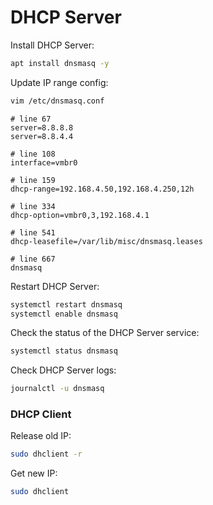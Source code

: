 # DHCP Server

Install DHCP Server:
```bash
apt install dnsmasq -y
```

Update IP range config:
```bash
vim /etc/dnsmasq.conf
```
```apacheconf
# line 67
server=8.8.8.8
server=8.8.4.4

# line 108
interface=vmbr0

# line 159
dhcp-range=192.168.4.50,192.168.4.250,12h

# line 334
dhcp-option=vmbr0,3,192.168.4.1

# line 541
dhcp-leasefile=/var/lib/misc/dnsmasq.leases

# line 667
dnsmasq
```

Restart DHCP Server:
```bash
systemctl restart dnsmasq
systemctl enable dnsmasq
```

Check the status of the DHCP Server service:
```bash
systemctl status dnsmasq
```

Check DHCP Server logs:
```bash
journalctl -u dnsmasq
```

### DHCP Client

Release old IP:
```bash
sudo dhclient -r
```

Get new IP:
```bash
sudo dhclient
```


